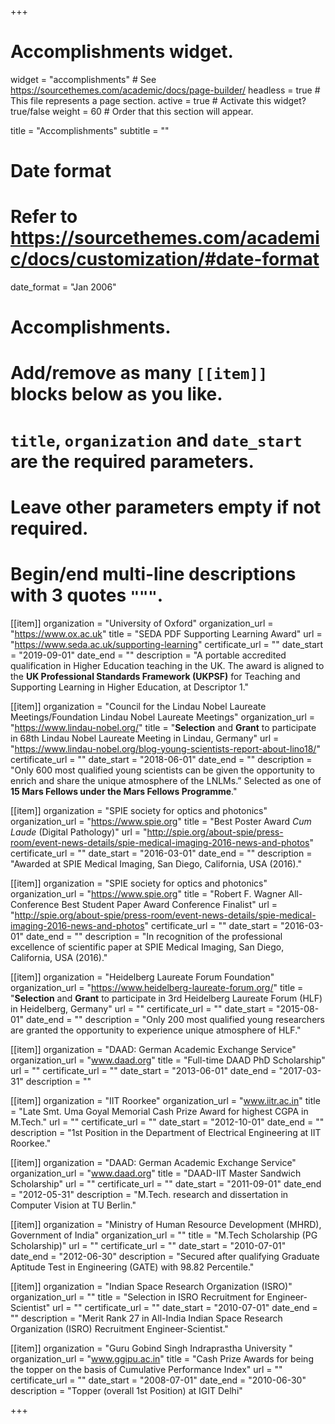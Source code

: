 +++
# Accomplishments widget.
widget = "accomplishments"  # See https://sourcethemes.com/academic/docs/page-builder/
headless = true  # This file represents a page section.
active = true  # Activate this widget? true/false
weight = 60  # Order that this section will appear.

title = "Accomplish&shy;ments"
subtitle = ""

# Date format
#   Refer to https://sourcethemes.com/academic/docs/customization/#date-format
date_format = "Jan 2006"

# Accomplishments.
#   Add/remove as many `[[item]]` blocks below as you like.
#   `title`, `organization` and `date_start` are the required parameters.
#   Leave other parameters empty if not required.
#   Begin/end multi-line descriptions with 3 quotes `"""`.

[[item]]
  organization = "University of Oxford"
  organization_url = "https://www.ox.ac.uk"
  title = "SEDA PDF Supporting Learning Award"
  url = "https://www.seda.ac.uk/supporting-learning"
  certificate_url = ""
  date_start = "2019-09-01"
  date_end = ""
  description = "A portable accredited qualification in Higher Education teaching in the UK. The award is aligned to the __UK Professional Standards Framework (UKPSF)__ for Teaching and Supporting Learning in Higher Education, at Descriptor 1."

[[item]]
  organization = "Council for the Lindau Nobel Laureate Meetings/Foundation Lindau Nobel Laureate Meetings"
  organization_url = "https://www.lindau-nobel.org/"
  title = "__Selection__ and __Grant__ to participate in 68th Lindau Nobel Laureate Meeting in Lindau, Germany"
  url = "https://www.lindau-nobel.org/blog-young-scientists-report-about-lino18/"
  certificate_url = ""
  date_start = "2018-06-01"
  date_end = ""
  description = "Only 600 most qualified young scientists can be given the opportunity to enrich and share the unique atmosphere of the LNLMs.” Selected as one of __15 Mars Fellows under the Mars Fellows Programme__."
  
[[item]]
  organization = "SPIE society for optics and photonics"
  organization_url = "https://www.spie.org"
  title = "Best Poster Award *Cum Laude* (Digital Pathology)"
  url = "http://spie.org/about-spie/press-room/event-news-details/spie-medical-imaging-2016-news-and-photos"
  certificate_url = ""
  date_start = "2016-03-01"
  date_end = ""
  description = "Awarded at SPIE Medical Imaging, San Diego, California, USA (2016)."
  
[[item]]
  organization = "SPIE society for optics and photonics"
  organization_url = "https://www.spie.org"
  title = "Robert F. Wagner All-Conference Best Student Paper Award Conference Finalist"
  url = "http://spie.org/about-spie/press-room/event-news-details/spie-medical-imaging-2016-news-and-photos"
  certificate_url = ""
  date_start = "2016-03-01"
  date_end = ""
  description = "In recognition of the professional excellence of scientific paper at SPIE Medical Imaging, San Diego, California, USA (2016)."
  
[[item]]
  organization = "Heidelberg Laureate Forum Foundation"
  organization_url = "https://www.heidelberg-laureate-forum.org/"
  title = "__Selection__ and __Grant__ to participate in 3rd Heidelberg Laureate Forum (HLF) in Heidelberg, Germany"
  url = ""
  certificate_url = ""
  date_start = "2015-08-01"
  date_end = ""
  description = "Only 200 most qualified young researchers are granted the opportunity to experience unique atmosphere of HLF."
  
[[item]]
  organization = "DAAD: German Academic Exchange Service"
  organization_url = "www.daad.org"
  title = "Full-time DAAD PhD Scholarship"
  url = ""
  certificate_url = ""
  date_start = "2013-06-01"
  date_end = "2017-03-31"
  description = ""
  
 [[item]]
  organization = "IIT Roorkee"
  organization_url = "www.iitr.ac.in"
  title = "Late Smt. Uma Goyal Memorial Cash Prize Award for highest CGPA in M.Tech."
  url = ""
  certificate_url = ""
  date_start = "2012-10-01"
  date_end = ""
  description = "1st Position in the Department of Electrical Engineering at IIT Roorkee." 
  
   [[item]]
  organization = "DAAD: German Academic Exchange Service"
  organization_url = "www.daad.org"
  title = "DAAD-IIT Master Sandwich Scholarship"
  url = ""
  certificate_url = ""
  date_start = "2011-09-01"
  date_end = "2012-05-31"
  description = "M.Tech. research and dissertation in Computer Vision at TU Berlin." 
  
  [[item]]
  organization = "Ministry of Human Resource Development (MHRD), Government of India"
  organization_url = ""
  title = "M.Tech Scholarship (PG Scholarship)"
  url = ""
  certificate_url = ""
  date_start = "2010-07-01"
  date_end = "2012-06-30"
  description = "Secured after qualifying Graduate Aptitude Test in Engineering (GATE) with 98.82 Percentile." 
  
  [[item]]
  organization = "Indian Space Research Organization (ISRO)"
  organization_url = ""
  title = "Selection in ISRO Recruitment for Engineer-Scientist"
  url = ""
  certificate_url = ""
  date_start = "2010-07-01"
  date_end = ""
  description = "Merit Rank 27 in All-India Indian Space Research Organization (ISRO) Recruitment Engineer-Scientist." 
  
[[item]]
  organization = "Guru Gobind Singh Indraprastha University "
  organization_url = "www.ggipu.ac.in"
  title = "Cash Prize Awards for being the topper on the basis of Cumulative Performance Index"
  url = ""
  certificate_url = ""
  date_start = "2008-07-01"
  date_end = "2010-06-30"
  description = "Topper (overall 1st Position) at IGIT Delhi" 
  


+++
